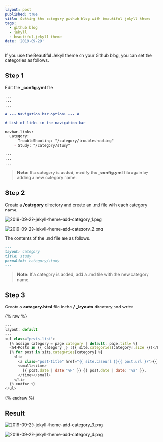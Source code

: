 ```yaml
---
layout: post
published: true
title: Setting the category github blog with beautiful jekyll theme
tags:
  - github blog
  - jekyll
  - beautiful-jekyll theme
date: '2019-09-29'
---
```

If you use the Beautiful Jekyll theme on your Github blog, you can set the categories as follows.

## Step 1

Edit the **_config.yml** file

```markdown
...
...
...

# --- Navigation bar options --- #

# List of links in the navigation bar

navbar-links:
  Category:
    - TroubleShooting: "/category/troubleshooting"
    - Study: "/category/study"

...
...
...
```

> **Note:** If a category is added, modify the **_config.yml** file again by adding a new category name.


## Step 2

Create a **/category** directory and create an .md file with each category name.

![2019-09-29-jekyll-theme-add-category_1.png]({{site.baseurl}}/assets/img/post_included/2019-09-29-jekyll-theme-add-category_1.png)

![2019-09-29-jekyll-theme-add-category_2.png]({{site.baseurl}}/assets/img/post_included/2019-09-29-jekyll-theme-add-category_2.png)


The contents of the .md file are as follows.  

```markdown
---
layout: category
title: study
permalink: category/study
---
```

> **Note:** If a category is added, add a .md file with the new category name.


## Step 3

Create a **category.html** file in the **/ _layouts** directory and write:

{% raw %}
```javascript
---
layout: default
---
<ul class="posts-list">  
  {% assign category = page.category | default: page.title %}
  <h4>Posts in {{ category }} ({{ site.categories[category].size }})</h4>
  {% for post in site.categories[category] %}   
    <li>
      <a class="post-title" href="{{ site.baseurl }}{{ post.url }}">{{ post.title }}</a>
      <small><time>
        {{ post.date | date:"%F" }} {{ post.date | date: "%a" }}.
      </time></small>
    </li>
  {% endfor %}
</ul>
```
{% endraw %}



## Result

![2019-09-29-jekyll-theme-add-category_3.png]({{site.baseurl}}/assets/img/post_included/2019-09-29-jekyll-theme-add-category_3.png)

![2019-09-29-jekyll-theme-add-category_4.png]({{site.baseurl}}/assets/img/post_included/2019-09-29-jekyll-theme-add-category_4.png)
